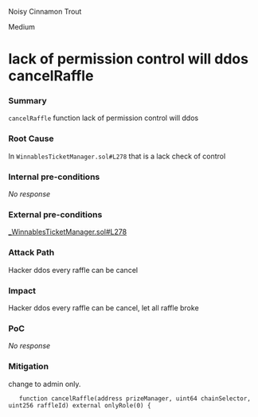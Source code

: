 Noisy Cinnamon Trout

Medium

# lack of permission control will ddos cancelRaffle

### Summary

`cancelRaffle` function lack of permission control will ddos

### Root Cause

In `WinnablesTicketManager.sol#L278` that is a lack check of control

### Internal pre-conditions

_No response_

### External pre-conditions

[_WinnablesTicketManager.sol#L278
](https://github.com/sherlock-audit/2024-08-winnables-raffles/blob/main/public-contracts/contracts/WinnablesTicketManager.sol#L278)

### Attack Path

Hacker ddos every raffle can be cancel

### Impact

Hacker ddos every raffle can be cancel, let all raffle broke

### PoC

_No response_

### Mitigation

change to admin only.

`    function cancelRaffle(address prizeManager, uint64 chainSelector, uint256 raffleId) external onlyRole(0) {
`